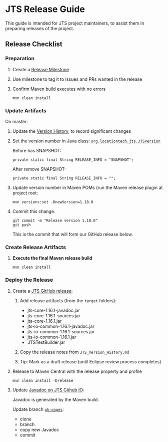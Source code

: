 # JTS Release Guide

This guide is intended for JTS project maintainers, 
to assist them in preparing releases of the project.

## Release Checklist

### Preparation

1. Create a [Release Milestone](https://github.com/locationtech/jts/milestones)
   
2. Use milestone to tag it to Issues and PRs wanted in the release

3. Confirm Maven build executes with no errors

   ```
   mvn clean install
   ```

### Update Artifacts

On master:

1. Update the [Version History](https://github.com/locationtech/jts/blob/master/doc/JTS_Version_History.md), to record significant changes

2. Set the version number in Java class: [`org.locationtech.jts.JTSVersion`](https://github.com/locationtech/jts/blob/master/modules/core/src/main/java/org/locationtech/jts/JTSVersion.java)
   
   Before has SNAPSHOT:
   
   ```
   private static final String RELEASE_INFO = "SNAPSHOT";
   ```
   
   After remove SNAPSHOT:
   
   ```
   private static final String RELEASE_INFO = "";
   ```

2. Update version number in Maven POMs (run the Maven release plugin at project root:
   
   ```
   mvn versions:set -DnewVersion=1.18.0
   ```

3. Commit this change.

   ```
   git commit -m "Release version 1.18.0"
   git push
   ```
   
   This is the commit that will form our GitHub release below.

### Create Release Artifacts

1. **Execute the final Maven release build**
   
   ```
   mvn clean install
   ```

### Deploy the Release

1. Create a [JTS GitHub release](https://github.com/locationtech/jts/releases):

   1. Add release artifacts (from the `target` folders):
      
      * jts-core-1.16.1-javadoc.jar
      * jts-core-1.16.1-sources.jar
      * jts-core-1.16.1.jar
      * jts-io-common-1.16.1-javadoc.jar
      * jts-io-common-1.16.1-sources.jar
      * jts-io-common-1.16.1.jar
      * JTSTestBuilder.jar

   2. Copy the release notes from `JTS_Version_History.md`
   
   3. Tip: Mark as a draft release (until Eclipse review process completes)
   
2. Release to Maven Central with the release property and profile 
   
   ```
   mvn clean install -Drelease
   ```

2. Update [Javadoc on JTS Github IO](http://locationtech.github.io/jts/javadoc/):

   Javadoc is generated by the Maven build.
   
   Update branch [`gh-pages`](https://github.com/locationtech/jts/tree/gh-pages):
   
   * clone
   * branch
   * copy new Javadoc
   * commit

